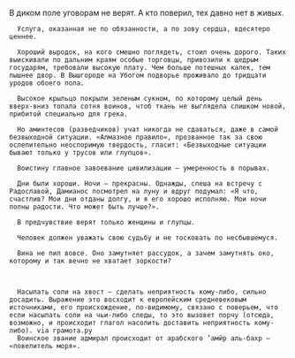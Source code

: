   В диком поле уговорам не верят. А кто поверил, тех давно нет в живых.

      Услуга, оказанная не по обязанности, а по зову сердца, вдесятеро ценнее.

      Хороший выродок, на кого смешно поглядеть, стоил очень дорого. Таких выискивали по дальним краям особые торговцы, привозили к щедрым государям, требовали высокую плату. Чем больше потешных калек, тем пышнее двор. В Вышгороде на Убогом подворье проживало до тридцати уродов обоего пола.

      Высокое крыльцо покрыли зеленым сукном, по которому целый день вверх-вниз топала сотня воинов, чтоб ткань не выглядела слишком новой, прибитой специально для грека.

      Но аминтесов (разведчиков) учат никогда не сдаваться, даже в самой безвыходной ситуации. «Алмазное правило», прозванное так за свою ослепительно неоспоримую твердость, гласит: «Безвыходные ситуации бывают только у трусов или глупцов».

      Воистину главное завоевание цивилизации — умеренность в порывах.

      Дни были хороши. Ночи – прекрасны. Однажды, спеша на встречу с Радославой, Дамианос посмотрел на луну и вдруг подумал: «Я что, счастлив? Мои дни отданы долгу, и я его хорошо исполняю. Мои ночи полны радости. Что может быть лучше?».

      В предчувствие верят только женщины и глупцы.

      Человек должен уважать свою судьбу и не тосковать по несбывшемуся.

      Вина не пил вовсе. Оно замутняет рассудок, а зачем замутнять око, которому и так вечно не хватает зоркости?



      Насыпать соли на хвост — сделать неприятность кому-либо, сильно досадить. Выражение это восходит к европейским средневековым источниками, его происхождение, по-видимому, связано с поверьем, что если насыпать соли на чьи-либо следы, то это вызовет порчу (отсюда, возможно, и происходит глагол насолить доставить неприятность кому-либо). via грамота.ру
      Воинское звание адмирал происходит от арабского ’амйр аль-бахр — «повелитель моря».
